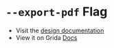 # `--export-pdf` Flag

- Visit the [design documentation](../docs/--export-pdf.md)
- View it on Grida [Docs](https://grida.co/docs/flags/--export-pdf)
